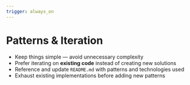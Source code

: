```yaml
---
trigger: always_on
---
```


# Patterns & Iteration

- Keep things simple — avoid unnecessary complexity
- Prefer iterating on **existing code** instead of creating new solutions
- Reference and update `README.md` with patterns and technologies used
- Exhaust existing implementations before adding new patterns

